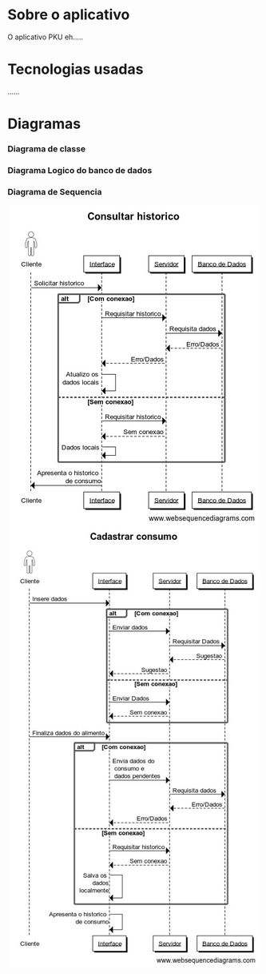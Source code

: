 # Sobre o aplicativo
O aplicativo PKU eh.....

# Tecnologias usadas
......

# Diagramas
### Diagrama de classe
### Diagrama Logico do banco de dados
### Diagrama de Sequencia

<img src="imagensPKU/WhatsApp Image 2021-09-30 at 23.39.01.jpeg" align="middle">

<img src="imagensPKU\WhatsApp Image 2021-10-01 at 01.15.08.jpeg">
